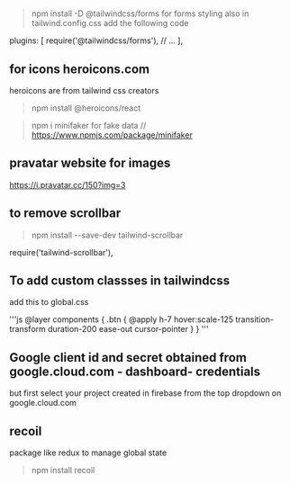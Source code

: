 # 
> npm install -D @tailwindcss/forms  for forms styling
also in tailwind.config.css add the following code

  plugins: [
    require('@tailwindcss/forms'),
    // ...
  ],

  ## for icons heroicons.com 
  heroicons are from tailwind css creators

  > npm install @heroicons/react

  > npm i minifaker
  for fake data
  // https://www.npmjs.com/package/minifaker

  ## pravatar website for images

  https://i.pravatar.cc/150?img=3

  ## to remove scrollbar

  >npm install --save-dev tailwind-scrollbar

  require('tailwind-scrollbar'),

  ## To add custom classses in tailwindcss
  add this to global.css
 
 '''js
  @layer components {
    .btn {
        @apply h-7 hover:scale-125 transition-transform duration-200 ease-out cursor-pointer
    }
}
'''

## Google client id and secret obtained from google.cloud.com - dashboard- credentials

but first select your project created in firebase from the top dropdown on google.cloud.com

## recoil 
package like redux to manage global state

>npm install recoil